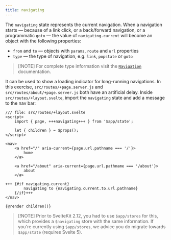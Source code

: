 ```yaml
---
title: navigating
---
```


The `navigating` state represents the current navigation. When a navigation starts — because of a link click, or a back/forward navigation, or a programmatic `goto` — the value of `navigating.current` will become an object with the following properties:

- `from` and `to` — objects with `params`, `route` and `url` properties
- `type` — the type of navigation, e.g. `link`, `popstate` or `goto`

> [!NOTE] For complete type information visit the [`Navigation`](/docs/kit/@sveltejs-kit#Navigation) documentation.

It can be used to show a loading indicator for long-running navigations. In this exercise, `src/routes/+page.server.js` and `src/routes/about/+page.server.js` both have an artificial delay. Inside `src/routes/+layout.svelte`, import the `navigating` state and add a message to the nav bar:

```svelte
/// file: src/routes/+layout.svelte
<script>
	import { page, +++navigating+++ } from '$app/state';

	let { children } = $props();
</script>

<nav>
	<a href="/" aria-current={page.url.pathname === '/'}>
		home
	</a>

	<a href="/about" aria-current={page.url.pathname === '/about'}>
		about
	</a>

+++	{#if navigating.current}
		navigating to {navigating.current.to.url.pathname}
	{/if}+++
</nav>

{@render children()}
```

> [!NOTE] Prior to SvelteKit 2.12, you had to use `$app/stores` for this, which provides a `$navigating` store with the same information. If you're currently using `$app/stores`, we advice you do migrate towards `$app/state` (requires Svelte 5).

